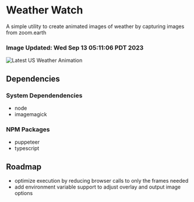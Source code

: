 # Weather Watch

A simple utility to create animated images of weather by capturing images from zoom.earth

### Image Updated: Wed Sep 13 05:11:06 PDT 2023

![Latest US Weather Animation](animations/2023-09-13.webp)

## Dependencies
### System Dependendencies
* node
* imagemagick
### NPM Packages
* puppeteer
* typescript

## Roadmap
* optimize execution by reducing browser calls to only the frames needed
* add environment variable support to adjust overlay and output image options
